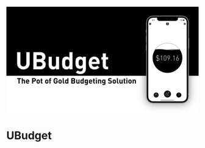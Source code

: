 <p align="center">
  <img src="Screenshots/GithubHeader2.png?raw=true" alt="UBudget" width=700/>
</p>

#  UBudget

